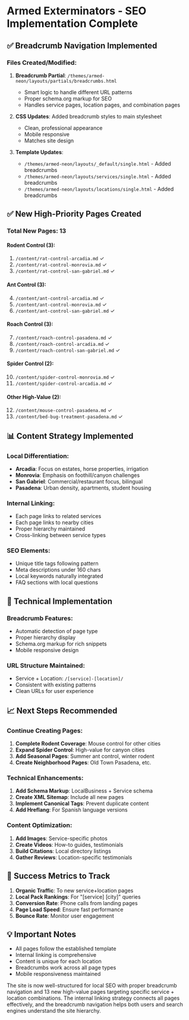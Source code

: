 # Armed Exterminators - SEO Implementation Complete

## ✅ Breadcrumb Navigation Implemented

### Files Created/Modified:
1. **Breadcrumb Partial**: `/themes/armed-neon/layouts/partials/breadcrumbs.html`
   - Smart logic to handle different URL patterns
   - Proper schema.org markup for SEO
   - Handles service pages, location pages, and combination pages

2. **CSS Updates**: Added breadcrumb styles to main stylesheet
   - Clean, professional appearance
   - Mobile responsive
   - Matches site design

3. **Template Updates**:
   - `/themes/armed-neon/layouts/_default/single.html` - Added breadcrumbs
   - `/themes/armed-neon/layouts/services/single.html` - Added breadcrumbs
   - `/themes/armed-neon/layouts/locations/single.html` - Added breadcrumbs

## ✅ New High-Priority Pages Created

### Total New Pages: 13

#### Rodent Control (3):
1. `/content/rat-control-arcadia.md` ✓
2. `/content/rat-control-monrovia.md` ✓
3. `/content/rat-control-san-gabriel.md` ✓

#### Ant Control (3):
4. `/content/ant-control-arcadia.md` ✓
5. `/content/ant-control-monrovia.md` ✓
6. `/content/ant-control-san-gabriel.md` ✓

#### Roach Control (3):
7. `/content/roach-control-pasadena.md` ✓
8. `/content/roach-control-arcadia.md` ✓
9. `/content/roach-control-san-gabriel.md` ✓

#### Spider Control (2):
10. `/content/spider-control-monrovia.md` ✓
11. `/content/spider-control-arcadia.md` ✓

#### Other High-Value (2):
12. `/content/mouse-control-pasadena.md` ✓
13. `/content/bed-bug-treatment-pasadena.md` ✓

## 📊 Content Strategy Implemented

### Local Differentiation:
- **Arcadia**: Focus on estates, horse properties, irrigation
- **Monrovia**: Emphasis on foothill/canyon challenges
- **San Gabriel**: Commercial/restaurant focus, bilingual
- **Pasadena**: Urban density, apartments, student housing

### Internal Linking:
- Each page links to related services
- Each page links to nearby cities
- Proper hierarchy maintained
- Cross-linking between service types

### SEO Elements:
- Unique title tags following pattern
- Meta descriptions under 160 chars
- Local keywords naturally integrated
- FAQ sections with local questions

## 🔧 Technical Implementation

### Breadcrumb Features:
- Automatic detection of page type
- Proper hierarchy display
- Schema.org markup for rich snippets
- Mobile responsive design

### URL Structure Maintained:
- Service + Location: `/[service]-[location]/`
- Consistent with existing patterns
- Clean URLs for user experience

## 📈 Next Steps Recommended

### Continue Creating Pages:
1. **Complete Rodent Coverage**: Mouse control for other cities
2. **Expand Spider Control**: High-value for canyon cities
3. **Add Seasonal Pages**: Summer ant control, winter rodent
4. **Create Neighborhood Pages**: Old Town Pasadena, etc.

### Technical Enhancements:
1. **Add Schema Markup**: LocalBusiness + Service schema
2. **Create XML Sitemap**: Include all new pages
3. **Implement Canonical Tags**: Prevent duplicate content
4. **Add Hreflang**: For Spanish language versions

### Content Optimization:
1. **Add Images**: Service-specific photos
2. **Create Videos**: How-to guides, testimonials
3. **Build Citations**: Local directory listings
4. **Gather Reviews**: Location-specific testimonials

## 🎯 Success Metrics to Track

1. **Organic Traffic**: To new service+location pages
2. **Local Pack Rankings**: For "[service] [city]" queries
3. **Conversion Rate**: Phone calls from landing pages
4. **Page Load Speed**: Ensure fast performance
5. **Bounce Rate**: Monitor user engagement

## 💡 Important Notes

- All pages follow the established template
- Internal linking is comprehensive
- Content is unique for each location
- Breadcrumbs work across all page types
- Mobile responsiveness maintained

The site is now well-structured for local SEO with proper breadcrumb navigation and 13 new high-value pages targeting specific service + location combinations. The internal linking strategy connects all pages effectively, and the breadcrumb navigation helps both users and search engines understand the site hierarchy.